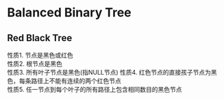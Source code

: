 <!--
 * @Author: verandert
 * @Date: 2020-05-11 21:16:39
 * @LastEditTime: 2020-05-12 16:47:28
 * @Description: 
 -->

# Balanced Binary Tree  
## Red Black Tree
性质1. 节点是黑色或红色  
性质2. 根节点是黑色  
性质3. 所有叶子节点是黑色(指NULL节点)
性质4. 红色节点的直接孩子节点为黑色，每条路径上不能有连续的两个红色节点  
性质5. 任一节点到每个叶子的所有路径上包含相同数目的黑色节点